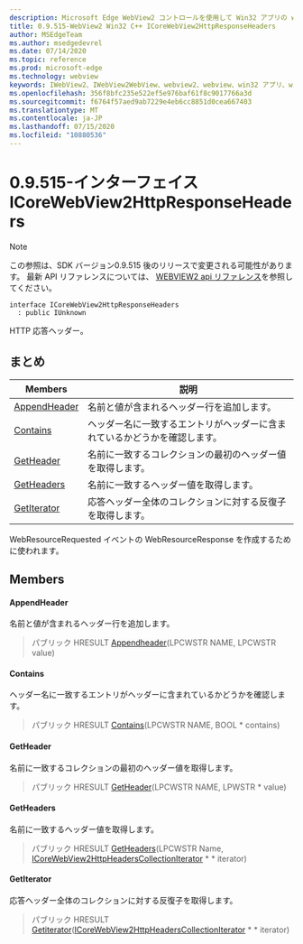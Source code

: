 ```yaml
---
description: Microsoft Edge WebView2 コントロールを使用して Win32 アプリの web コンテンツをホストする
title: 0.9.515-WebView2 Win32 C++ ICoreWebView2HttpResponseHeaders
author: MSEdgeTeam
ms.author: msedgedevrel
ms.date: 07/14/2020
ms.topic: reference
ms.prod: microsoft-edge
ms.technology: webview
keywords: IWebView2、IWebView2WebView、webview2、webview、win32 アプリ、win32、edge、ICoreWebView2、ICoreWebView2Controller、browser control、edge html
ms.openlocfilehash: 356f8bfc235e522ef5e976baf61f8c9017766a3d
ms.sourcegitcommit: f6764f57aed9ab7229e4eb6cc8851d0cea667403
ms.translationtype: MT
ms.contentlocale: ja-JP
ms.lasthandoff: 07/15/2020
ms.locfileid: "10880536"
---
```

# 0.9.515-インターフェイス ICoreWebView2HttpResponseHeaders 

> [!NOTE]
> この参照は、SDK バージョン0.9.515 後のリリースで変更される可能性があります。 最新 API リファレンスについては、 [WEBVIEW2 api リファレンス](../../../webview2-api-reference.md)を参照してください。

```
interface ICoreWebView2HttpResponseHeaders
  : public IUnknown
```

HTTP 応答ヘッダー。

## まとめ

 Members                        | 説明
--------------------------------|---------------------------------------------
[AppendHeader](#appendheader) | 名前と値が含まれるヘッダー行を追加します。
[Contains](#contains) | ヘッダー名に一致するエントリがヘッダーに含まれているかどうかを確認します。
[GetHeader](#getheader) | 名前に一致するコレクションの最初のヘッダー値を取得します。
[GetHeaders](#getheaders) | 名前に一致するヘッダー値を取得します。
[GetIterator](#getiterator) | 応答ヘッダー全体のコレクションに対する反復子を取得します。

WebResourceRequested イベントの WebResourceResponse を作成するために使われます。

## Members

#### AppendHeader 

名前と値が含まれるヘッダー行を追加します。

> パブリック HRESULT [Appendheader](#appendheader)(LPCWSTR NAME, LPCWSTR value)

#### Contains 

ヘッダー名に一致するエントリがヘッダーに含まれているかどうかを確認します。

> パブリック HRESULT [Contains](#contains)(LPCWSTR NAME, BOOL * contains)

#### GetHeader 

名前に一致するコレクションの最初のヘッダー値を取得します。

> パブリック HRESULT [GetHeader](#getheader)(LPCWSTR NAME, LPWSTR * value)

#### GetHeaders 

名前に一致するヘッダー値を取得します。

> パブリック HRESULT [GetHeaders](#getheaders)(LPCWSTR Name, [ICoreWebView2HttpHeadersCollectionIterator](icorewebview2httpheaderscollectioniterator.md) * * iterator)

#### GetIterator 

応答ヘッダー全体のコレクションに対する反復子を取得します。

> パブリック HRESULT [Getiterator](#getiterator)([ICoreWebView2HttpHeadersCollectionIterator](icorewebview2httpheaderscollectioniterator.md) * * iterator)

